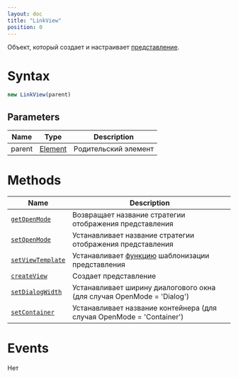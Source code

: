 ```yaml
---
layout: doc
title: "LinkView"
position: 0
---
```


Объект, который создает и настраивает [представление](../).

# Syntax

```js
new LinkView(parent)
```

## Parameters


|Name|Type|Description|
|----|----|-----------|
|parent|[Element](../../Element/)|Родительский элемент|


# Methods

|Name|Description|
|----|---------|
|[`getOpenMode`](LinkView.getOpenMode/)|Возвращает название стратегии отображения представления|
|[`setOpenMode`](LinkView.setOpenMode/)|Устанавливает название стратегии отображения представления|
|[`setViewTemplate`](LinkView.setViewTemplate/)|Устанавливает [функцию](../../../Script/) шаблонизации представления|
|[`createView`](LinkView.createView/)|Создает представление|
|[`setDialogWidth`](LinkView.setDialogWidth/)|Устанавливает ширину диалогового окна (для случая OpenMode = 'Dialog')|
|[`setContainer`](LinkView.setContainer/)|Устанавливает название контейнера (для случая OpenMode = 'Container')|

# Events

Нет